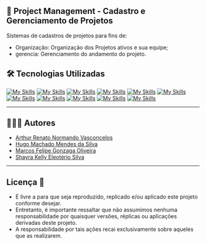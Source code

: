 ## 🚀 Project Management - Cadastro e Gerenciamento de Projetos
 
Sistemas de cadastros de projetos para fins de:

  * Organização: Organização dos Projetos ativos e sua equipe;
  * gerencia: Gerenciamento do andamento do projeto.

## 🛠️ Tecnologias Utilizadas

[![My Skills](https://skillicons.dev/icons?i=vscode)](https://code.visualstudio.com) [![My Skills](https://skillicons.dev/icons?i=js)](https://www.postman.com) [![My Skills](https://skillicons.dev/icons?i=nodejs)](https://git-scm.com) [![My Skills](https://skillicons.dev/icons?i=docker)](https://git-scm.com) [![My Skills](https://skillicons.dev/icons?i=kubernetes)](https://git-scm.com) [![My Skills](https://skillicons.dev/icons?i=mysql)](https://git-scm.com) [![My Skills](https://skillicons.dev/icons?i=sequelize)](https://git-scm.com) [![My Skills](https://skillicons.dev/icons?i=html)](https://www.w3.org/standards/webdesign/htmlcs) [![My Skills](https://skillicons.dev/icons?i=css)](https://www.w3.org/standards/webdesign/htmlcss) [![My Skills](https://skillicons.dev/icons?i=github)](https://git-scm.com) [![My Skills](https://skillicons.dev/icons?i=git)](https://git-scm.com)

***

## 👨🏻‍💻 Autores

- [Arthur Renato Normando Vasconcelos](https://github.com/tuti70)
- [Hugo Machado Mendes da Silva](https://github.com/Hugo-Machado02)
- [Marcos Felipe Gonzaga Oliveira](https://github.com/marcosfelipe013)
- [Shayra Kelly Eleotério Silva](https://github.com/ShayraKelly)

***

## Licença 📜

- É livre a para que seja reproduzido, replicado e/ou aplicado este projeto conforme desejar.
- Entretanto, é importante ressaltar que não assumimos nenhuma responsabilidade por quaisquer versões, réplicas ou aplicações derivadas deste projeto. 
- A responsabilidade por tais ações recai exclusivamente sobre aqueles que as realizarem.
